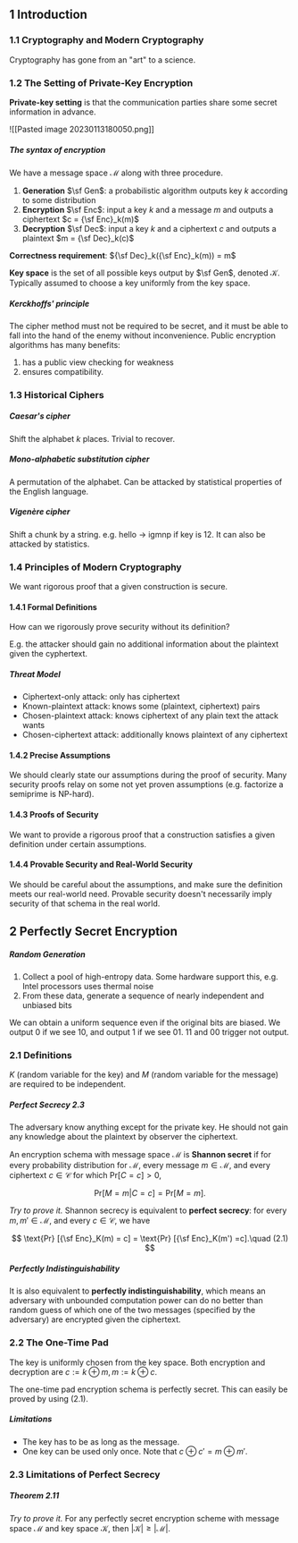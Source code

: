 ## 1 Introduction

### 1.1 Cryptography and Modern Cryptography

Cryptography has gone from an "art" to a science.

### 1.2 The Setting of Private-Key Encryption

**Private-key setting** is that the communication parties share some secret information in advance.

![[Pasted image 20230113180050.png]]

##### The syntax of encryption

We have a message space $\mathcal{M}$ along with three procedure.

1. **Generation** $\sf Gen$: a probabilistic algorithm outputs key $k$ according to some distribution
2. **Encryption** $\sf Enc$: input a key $k$ and a message $m$ and outputs a ciphertext $c = {\sf Enc}_k(m)$
3. **Decryption** $\sf Dec$: input a key $k$ and a ciphertext $c$ and outputs a plaintext $m = {\sf Dec}_k(c)$

**Correctness requirement**: ${\sf Dec}_k({\sf Enc}_k(m)) = m$

**Key space** is the set of all possible keys output by $\sf Gen$, denoted $\mathcal K$. Typically assumed to choose a key uniformly from the key space.

##### Kerckhoffs' principle

The cipher method must not be required to be secret, and it must be able to fall into the hand of the enemy without inconvenience. Public encryption algorithms has many benefits:

1. has a public view checking for weakness
2. ensures compatibility.

### 1.3 Historical Ciphers

##### Caesar's cipher

Shift the alphabet $k$ places. Trivial to recover.

##### Mono-alphabetic substitution cipher

A permutation of the alphabet. Can be attacked by statistical properties of the English language.

##### Vigenère cipher

Shift a chunk by a string. e.g. hello -> igmnp if key is 12. It can also be attacked by statistics.

### 1.4 Principles of Modern Cryptography

We want rigorous proof that a given construction is secure.

#### 1.4.1 Formal Definitions

How can we rigorously prove security without its definition?

E.g. the attacker should gain no additional information about the plaintext given the cyphertext.

##### Threat Model

* Ciphertext-only attack: only has ciphertext
* Known-plaintext attack: knows some (plaintext, ciphertext) pairs
* Chosen-plaintext attack: knows ciphertext of any plain text the attack wants
* Chosen-ciphertext attack: additionally knows plaintext of any ciphertext

#### 1.4.2 Precise Assumptions

We should clearly state our assumptions during the proof of security. Many security proofs relay on some not yet proven assumptions (e.g. factorize a semiprime is NP-hard).

#### 1.4.3 Proofs of Security

We want to provide a rigorous proof that a construction satisfies a given definition under certain assumptions.

#### 1.4.4 Provable Security and Real-World Security

We should be careful about the assumptions, and make sure the definition meets our real-world need. Provable security doesn't necessarily imply security of that schema in the real world.



## 2 Perfectly Secret Encryption

##### Random Generation

1. Collect a pool of high-entropy data. Some hardware support this, e.g. Intel processors uses thermal noise
2. From these data, generate a sequence of nearly independent and unbiased bits

We can obtain a uniform sequence even if the original bits are biased. We output 0 if we see 10, and output 1 if we see 01. 11 and 00 trigger not output.

### 2.1 Definitions

$K$ (random variable for the key) and $M$ (random variable for the message) are required to be independent.

##### Perfect Secrecy 2.3

The adversary know anything except for the private key. He should not gain any knowledge about the plaintext by observer the ciphertext.

An encryption schema with message space $\mathcal M$ is **Shannon secret** if for every probability distribution for $\mathcal M$, every message $m \in \mathcal M$, and every ciphertext $c \in \mathcal C$ for which $\text{Pr}[C=c]>0,$

$$
\text{Pr} [M = m | C = c] = \text{Pr} [M = m].
$$

*Try to prove it.* Shannon secrecy is equivalent to **perfect secrecy**: for every $m, m' \in \mathcal M$, and every $c \in \mathcal C$, we have

$$
\text{Pr} [{\sf Enc}_K(m) = c] = \text{Pr} [{\sf Enc}_K(m') =c].\quad (2.1)
$$

##### Perfectly Indistinguishability

It is also equivalent to **perfectly indistinguishability**, which means an adversary with unbounded computation power can do no better than random guess of which one of the two messages (specified by the adversary) are encrypted given the ciphertext.

### 2.2 The One-Time Pad

The key is uniformly chosen from the key space. Both encryption and decryption are $c := k \oplus m, m := k \oplus c$.

The one-time pad encryption schema is perfectly secret. This can easily be proved by using (2.1).

##### Limitations

* The key has to be as long as the message.
* One key can be used only once. Note that $c\oplus c' = m \oplus m'$.

### 2.3 Limitations of Perfect Secrecy

##### Theorem 2.11

*Try to prove it.* For any perfectly secret encryption scheme with message space $\mathcal M$ and key space $\mathcal K$, then $|\mathcal K| \geq |\mathcal M|$.
